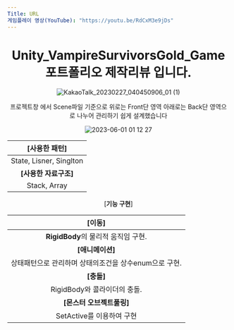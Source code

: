 ```yaml
---
Title: URL
게임플레이 영상(YouTube): "https://youtu.be/RdCxM3e9jDs"
---
```


<div align="center">

# Unity_VampireSurvivorsGold_Game 포트폴리오 제작리뷰 입니다.

![KakaoTalk_20230227_040450906_01 (1)](https://github.com/Choi-Dong-Hyeon/Unity_VampireSurvivorsGold_Game/blob/main/2023-06-15%2000%2028%2056.png)

프로젝트창 에서 Scene파일 기준으로 위로는 Front단 영역 아래로는 Back단 영역으로 나누어 관리하기  쉽게 설계했습니다  

  
![2023-06-01 01 12 27](https://github.com/Choi-Dong-Hyeon/choi-dong-hyeon.github.io/blob/master/_posts/Image/2023-06-05%2003%2057%2037.png)

                                                               
 |    **[사용한 패턴]**     |  
 | :----------------------: |  
 | State, Lisner, Singlton  |  
 |  **[사용한 자료구조]**   |  
 | Stack, Array  
 

[**기능 구현**]  


|                          **[이동]**                          |  
| :----------------------------------------------------------: |  
|    **RigidBody**의 물리적 움직임 구현.     |  
|                       **[애니메이션]**                       |  
|    상태패턴으로 관리하며 상태의조건을 상수enum으로 구현.     |  
|                          **[충돌]**                          |  
| RigidBody와 콜라이더의 충돌. |  
|                         **[몬스터 오브젝트풀링]**                         |  
| SetActive를 이용하여 구현 |  









